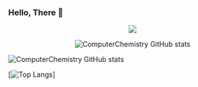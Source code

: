 ### Hello, There 🐧
<p align="center">
  <a href="https://skillicons.dev">
    <img src="https://skillicons.dev/icons?i=emacs,git,linux,c,cpp" />
     </a>
  </p>
  
<div align="center">
  <img src="https://github-readme-stats.vercel.app/api?username=ComputerChemistry&show_icons=true&theme=gruvbox" alt="ComputerChemistry GitHub stats">
</div>

![ComputerChemistry GitHub stats](https://github-readme-stats.vercel.app/api?username=ComputerChemistry&show_icons=true&theme=gruvbox)

[![Top Langs](https://github-readme-stats.vercel.app/api/top-langs/?username=ComputerChemistry&theme=gruvbox)]
